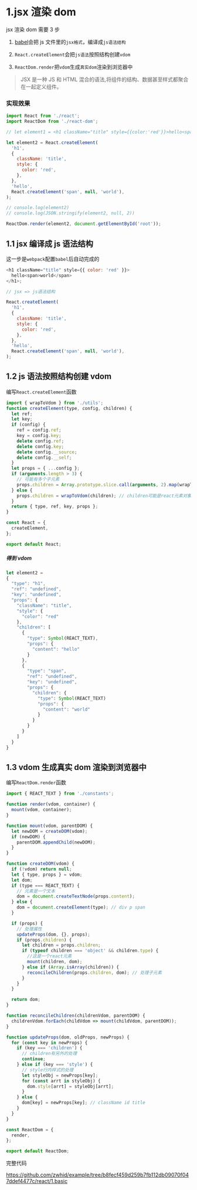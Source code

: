 # 1.jsx 渲染 dom

jsx 渲染 dom 需要 3 步

1. [babel](https://www.babeljs.cn/repl#?browsers=defaults%2C%20not%20ie%2011%2C%20not%20ie_mob%2011&build=&builtIns=false&corejs=3.6&spec=false&loose=false&code_lz=DwCwjABAxgNghgZwQOTgWwKYF4BEAXASzxgxwgTwE8SsBvWqAexkYCcAuAclYwBNOAvgIB8IDDBbAEABzgA7YQHc2MXsAD0M-cI3hhQA&debug=false&forceAllTransforms=false&shippedProposals=false&circleciRepo=&evaluate=false&fileSize=false&timeTravel=false&sourceType=module&lineWrap=true&presets=env%2Creact%2Cstage-2&prettier=false&targets=&version=7.15.3&externalPlugins=)会把 js 文件里的`jsx格式`，编译成`js语法结构`

2. `React.createElement`会把`js语法`按照结构创建`vdom`

3. `ReactDom.render`把`vdom`生成`真实dom`渲染到浏览器中

> JSX 是一种 JS 和 HTML 混合的语法,将组件的结构、数据甚至样式都聚合在一起定义组件。

### 实现效果

```js
import React from './react';
import ReactDom from './react-dom';

// let element1 = <h1 className="title" style={{color:'red'}}>hello<span>world</span></h1>

let element2 = React.createElement(
  'h1',
  {
    className: 'title',
    style: {
      color: 'red',
    },
  },
  'hello',
  React.createElement('span', null, 'world'),
);

// console.log(element2)
// console.log(JSON.stringify(element2, null, 2))

ReactDom.render(element2, document.getElementById('root'));
```

## 1.1 jsx 编译成 js 语法结构

这一步是`webpack`配置`babel`后自动完成的

```js
<h1 className="title" style={{ color: 'red' }}>
  hello<span>world</span>
</h1>;

// jsx => js语法结构

React.createElement(
  'h1',
  {
    className: 'title',
    style: {
      color: 'red',
    },
  },
  'hello',
  React.createElement('span', null, 'world'),
);
```

## 1.2 js 语法按照结构创建 vdom

编写`React.createElement`函数

```js
import { wrapToVdom } from './utils';
function createElement(type, config, children) {
  let ref;
  let key;
  if (config) {
    ref = config.ref;
    key = config.key;
    delete config.ref;
    delete config.key;
    delete config.__source;
    delete config.__self;
  }
  let props = { ...config };
  if (arguments.length > 3) {
    // 可能有多个子元素
    props.children = Array.prototype.slice.call(arguments, 2).map(wrapToVdom); // 如果有多个子元素，外面包一层数组
  } else {
    props.children = wrapToVdom(children); // children可能是react元素对象，也可能是字符串、数字、null
  }
  return { type, ref, key, props };
}

const React = {
  createElement,
};

export default React;
```

##### 得到 vdom

```js
let element2 =
{
  "type": "h1",
  "ref": "undefined",
  "key": "undefined",
  "props": {
    "className": "title",
    "style": {
      "color": "red"
    },
    "children": [
      {
        "type": Symbol(REACT_TEXT),
        "props": {
          "content": "hello"
        }
      },
      {
        "type": "span",
        "ref": "undefined",
        "key": "undefined",
        "props": {
          "children": {
            "type": Symbol(REACT_TEXT)
            "props": {
              "content": "world"
            }
          }
        }
      }
    ]
  }
}
```

## 1.3 vdom 生成真实 dom 渲染到浏览器中

编写`ReactDom.render`函数

```js
import { REACT_TEXT } from './constants';

function render(vdom, container) {
  mount(vdom, container);
}

function mount(vdom, parentDOM) {
  let newDOM = createDOM(vdom);
  if (newDOM) {
    parentDOM.appendChild(newDOM);
  }
}

function createDOM(vdom) {
  if (!vdom) return null;
  let { type, props } = vdom;
  let dom;
  if (type === REACT_TEXT) {
    // 元素是一个文本
    dom = document.createTextNode(props.content);
  } else {
    dom = document.createElement(type); // div p span
  }

  if (props) {
    // 处理属性
    updateProps(dom, {}, props);
    if (props.children) {
      let children = props.children;
      if (typeof children === 'object' && children.type) {
        //这是一个react元素
        mount(children, dom);
      } else if (Array.isArray(children)) {
        reconcileChildren(props.children, dom); // 处理子元素
      }
    }
  }

  return dom;
}

function reconcileChildren(childrenVdom, parentDOM) {
  childrenVdom.forEach(childVdom => mount(childVdom, parentDOM));
}

function updateProps(dom, oldProps, newProps) {
  for (const key in newProps) {
    if (key === 'children') {
      // children有另外的处理
      continue;
    } else if (key === 'style') {
      // style行内样式的处理
      let styleObj = newProps[key];
      for (const arrt in styleObj) {
        dom.style[arrt] = styleObj[arrt];
      }
    } else {
      dom[key] = newProps[key]; // className id title
    }
  }
}

const ReactDom = {
  render,
};

export default ReactDom;
```

完整代码

https://github.com/zwhid/example/tree/b8fecf459d259b7fb112db09070f047ddef4477c/react/1.basic
